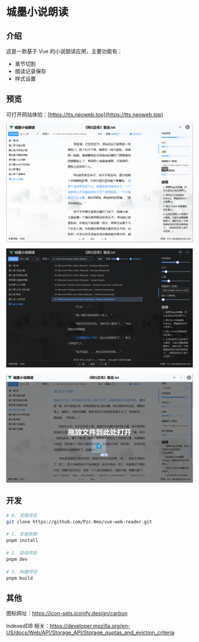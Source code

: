 # 城墨小说朗读

## 介绍

这是一款基于 Vue 的小说朗读应用，主要功能有：

- 章节切割
- 朗读记录保存
- 样式设置

## 预览

可打开网站体验：[https://tts.neoweb.top](https://tts.neoweb.top)

![预览图](./screenshots/1.png)

![预览图](./screenshots/2.png)

![预览图](./screenshots/3.png)

## 开发

```bash
# 0. 克隆项目
git clone https://github.com/Pzc-Neo/vue-web-reader.git

# 1. 安装依赖
pnpm install

# 2. 启动项目
pnpm dev

# 3. 构建项目
pnpm build
```

## 其他

图标网址：<https://icon-sets.iconify.design/carbon>

IndexedDB 相关：<https://developer.mozilla.org/en-US/docs/Web/API/Storage_API/Storage_quotas_and_eviction_criteria>

